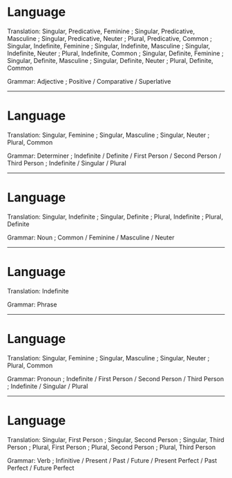 Language
========

Translation: Singular, Predicative, Feminine ; Singular, Predicative, Masculine ; Singular, Predicative, Neuter ; Plural, Predicative, Common ;
             Singular, Indefinite, Feminine  ; Singular, Indefinite, Masculine  ; Singular, Indefinite, Neuter  ; Plural, Indefinite, Common  ;
             Singular, Definite, Feminine    ; Singular, Definite, Masculine    ; Singular, Definite, Neuter    ; Plural, Definite, Common

Grammar:     Adjective ; Positive / Comparative / Superlative

--------------------------------------------------------------------------------

Language
========

Translation: Singular, Feminine ; Singular, Masculine ; Singular, Neuter ; Plural, Common

Grammar:     Determiner ; Indefinite / Definite / First Person / Second Person / Third Person ; Indefinite / Singular / Plural

--------------------------------------------------------------------------------

Language
========

Translation: Singular, Indefinite ; Singular, Definite ; Plural, Indefinite ; Plural, Definite

Grammar:     Noun ; Common / Feminine / Masculine / Neuter

--------------------------------------------------------------------------------

Language
========

Translation: Indefinite

Grammar:     Phrase

--------------------------------------------------------------------------------

Language
========

Translation: Singular, Feminine ; Singular, Masculine ; Singular, Neuter ; Plural, Common

Grammar:     Pronoun ; Indefinite / First Person / Second Person / Third Person ; Indefinite / Singular / Plural

--------------------------------------------------------------------------------

Language
========

Translation: Singular, First Person ; Singular, Second Person ; Singular, Third Person ;
             Plural, First Person   ; Plural, Second Person   ; Plural, Third Person

Grammar:     Verb ; Infinitive / Present / Past / Future / Present Perfect / Past Perfect / Future Perfect
